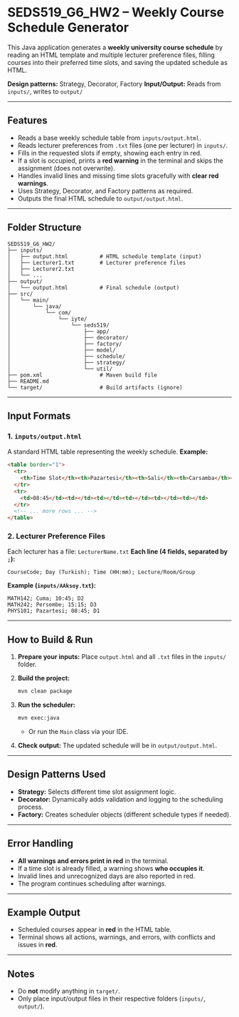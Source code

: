 # SEDS519\_G6\_HW2 – Weekly Course Schedule Generator

This Java application generates a **weekly university course schedule** by reading an HTML template and multiple lecturer preference files, filling courses into their preferred time slots, and saving the updated schedule as HTML.

**Design patterns:** Strategy, Decorator, Factory
**Input/Output:** Reads from `inputs/`, writes to `output/`

---

## Features

* Reads a base weekly schedule table from `inputs/output.html`.
* Reads lecturer preferences from `.txt` files (one per lecturer) in `inputs/`.
* Fills in the requested slots if empty, showing each entry in red.
* If a slot is occupied, prints a **red warning** in the terminal and skips the assignment (does not overwrite).
* Handles invalid lines and missing time slots gracefully with **clear red warnings**.
* Uses Strategy, Decorator, and Factory patterns as required.
* Outputs the final HTML schedule to `output/output.html`.

---

## Folder Structure

```
SEDS519_G6_HW2/
├── inputs/
│   ├── output.html          # HTML schedule template (input)
│   ├── Lecturer1.txt        # Lecturer preference files
│   ├── Lecturer2.txt
│   └── ...
├── output/
│   └── output.html          # Final schedule (output)
├── src/
│   └── main/
│       └── java/
│           └── com/
│               └── iyte/
│                   └── seds519/
│                       ├── app/
│                       ├── decorator/
│                       ├── factory/
│                       ├── model/
│                       ├── schedule/
│                       ├── strategy/
│                       └── util/
├── pom.xml                  # Maven build file
├── README.md
└── target/                  # Build artifacts (ignore)
```

---

## Input Formats

### 1. `inputs/output.html`

A standard HTML table representing the weekly schedule.
**Example:**

```html
<table border="1">
  <tr>
    <th>Time Slot</th><th>Pazartesi</th><th>Sali</th><th>Carsamba</th><th>Persembe</th><th>Cuma</th>
  </tr>
  <tr>
    <td>08:45</td><td></td><td></td><td></td><td></td><td></td>
  </tr>
  <!-- ... more rows ... -->
</table>
```

### 2. Lecturer Preference Files

Each lecturer has a file: `LecturerName.txt`
**Each line (4 fields, separated by `;`):**

```
CourseCode; Day (Turkish); Time (HH:mm); Lecture/Room/Group
```

**Example (`inputs/AAksoy.txt`):**

```
MATH142; Cuma; 10:45; D2
MATH242; Persembe; 15:15; D3
PHYS101; Pazartesi; 08:45; D1
```

---

## How to Build & Run

1. **Prepare your inputs:**
   Place `output.html` and all `.txt` files in the `inputs/` folder.

2. **Build the project:**

   ```sh
   mvn clean package
   ```

3. **Run the scheduler:**

   ```sh
   mvn exec:java
   ```

   * Or run the `Main` class via your IDE.

4. **Check output:**
   The updated schedule will be in `output/output.html`.

---

## Design Patterns Used

* **Strategy:** Selects different time slot assignment logic.
* **Decorator:** Dynamically adds validation and logging to the scheduling process.
* **Factory:** Creates scheduler objects (different schedule types if needed).

---

## Error Handling

* **All warnings and errors print in red** in the terminal.
* If a time slot is already filled, a warning shows **who occupies it**.
* Invalid lines and unrecognized days are also reported in red.
* The program continues scheduling after warnings.

---

## Example Output

* Scheduled courses appear in **red** in the HTML table.
* Terminal shows all actions, warnings, and errors, with conflicts and issues in **red**.

---

## Notes

* Do **not** modify anything in `target/`.
* Only place input/output files in their respective folders (`inputs/`, `output/`).

